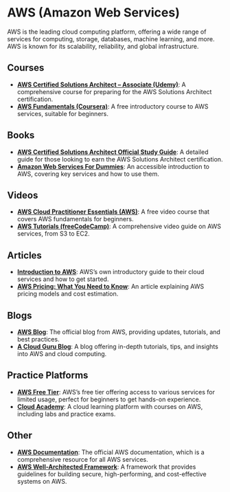 # AWS (Amazon Web Services)
AWS is the leading cloud computing platform, offering a wide range of services for computing, storage, databases, machine learning, and more. AWS is known for its scalability, reliability, and global infrastructure.

## Courses
- **[AWS Certified Solutions Architect – Associate (Udemy)](https://www.udemy.com/course/aws-certified-solutions-architect-associate/)**: A comprehensive course for preparing for the AWS Solutions Architect certification.
- **[AWS Fundamentals (Coursera)](https://www.coursera.org/learn/aws-fundamentals/)**: A free introductory course to AWS services, suitable for beginners.

## Books
- **[AWS Certified Solutions Architect Official Study Guide](https://www.amazon.com/AWS-Certified-Solutions-Architect-Official/dp/1119504216)**: A detailed guide for those looking to earn the AWS Solutions Architect certification.
- **[Amazon Web Services For Dummies](https://www.amazon.com/Amazon-Web-Services-For-Dummies/dp/1119136725)**: An accessible introduction to AWS, covering key services and how to use them.

## Videos
- **[AWS Cloud Practitioner Essentials (AWS)](https://www.youtube.com/watch?v=Ia-UEYYR44s)**: A free video course that covers AWS fundamentals for beginners.
- **[AWS Tutorials (freeCodeCamp)](https://www.youtube.com/watch?v=ulprqHHWlng)**: A comprehensive video guide on AWS services, from S3 to EC2.

## Articles
- **[Introduction to AWS](https://aws.amazon.com/training/intro_to_aws/)**: AWS’s own introductory guide to their cloud services and how to get started.
- **[AWS Pricing: What You Need to Know](https://www.aws.amazon.com/pricing/)**: An article explaining AWS pricing models and cost estimation.

## Blogs
- **[AWS Blog](https://aws.amazon.com/blogs/)**: The official blog from AWS, providing updates, tutorials, and best practices.
- **[A Cloud Guru Blog](https://acloudguru.com/blog)**: A blog offering in-depth tutorials, tips, and insights into AWS and cloud computing.

## Practice Platforms
- **[AWS Free Tier](https://aws.amazon.com/free/)**: AWS’s free tier offering access to various services for limited usage, perfect for beginners to get hands-on experience.
- **[Cloud Academy](https://cloudacademy.com/)**: A cloud learning platform with courses on AWS, including labs and practice exams.

## Other
- **[AWS Documentation](https://docs.aws.amazon.com/)**: The official AWS documentation, which is a comprehensive resource for all AWS services.
- **[AWS Well-Architected Framework](https://aws.amazon.com/architecture/well-architected/)**: A framework that provides guidelines for building secure, high-performing, and cost-effective systems on AWS.
